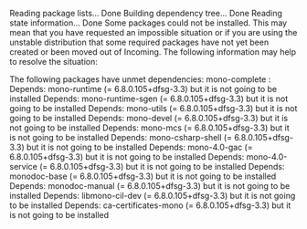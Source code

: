 Reading package lists... Done
Building dependency tree... Done
Reading state information... Done
Some packages could not be installed. This may mean that you have
requested an impossible situation or if you are using the unstable
distribution that some required packages have not yet been created
or been moved out of Incoming.
The following information may help to resolve the situation:

The following packages have unmet dependencies:
 mono-complete : Depends: mono-runtime (= 6.8.0.105+dfsg-3.3) but it is not going to be installed
                 Depends: mono-runtime-sgen (= 6.8.0.105+dfsg-3.3) but it is not going to be installed
                 Depends: mono-utils (= 6.8.0.105+dfsg-3.3) but it is not going to be installed
                 Depends: mono-devel (= 6.8.0.105+dfsg-3.3) but it is not going to be installed
                 Depends: mono-mcs (= 6.8.0.105+dfsg-3.3) but it is not going to be installed
                 Depends: mono-csharp-shell (= 6.8.0.105+dfsg-3.3) but it is not going to be installed
                 Depends: mono-4.0-gac (= 6.8.0.105+dfsg-3.3) but it is not going to be installed
                 Depends: mono-4.0-service (= 6.8.0.105+dfsg-3.3) but it is not going to be installed
                 Depends: monodoc-base (= 6.8.0.105+dfsg-3.3) but it is not going to be installed
                 Depends: monodoc-manual (= 6.8.0.105+dfsg-3.3) but it is not going to be installed
                 Depends: libmono-cil-dev (= 6.8.0.105+dfsg-3.3) but it is not going to be installed
                 Depends: ca-certificates-mono (= 6.8.0.105+dfsg-3.3) but it is not going to be installed

